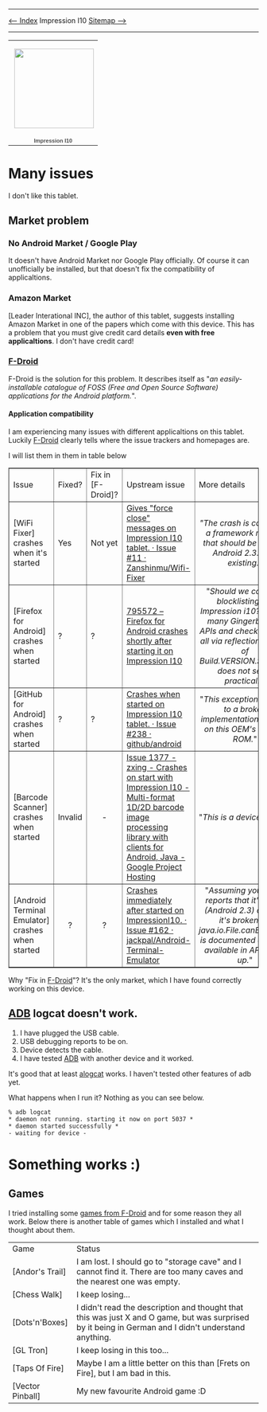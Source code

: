 <!DOCTYPE html>
<html>
<head>
<meta name="description" content="My experience with Impression I10 tablet." />
<meta name="keywords" content="Impression,I10,bugs,problems,issues," />
<meta name="author" content="Mika Suomalainen" />
<meta charset="UTF-8" />
<link rel="canonical" href="http://cadoth.net/~mkaysi/articles/complaining/ImpressionI10.html">
<title>Impression I10</title>
<link rel="stylesheet" type="text/css" href="../../tyyli.css" />
</head>
<body>
<hr/>
<text align=left><a href="../../index.html"><-- Index</a></text align>
<text align=center>Impression I10</text align>
<text align=right><a href="../../sitemap/sitemap.html">Sitemap --></a></text align>
<hr/>

<table style="width:194px;"><tr><td align="center" style="height:194px;background:url(https://picasaweb.google.com/s/c/transparent_album_background.gif) no-repeat left"><a href="https://picasaweb.google.com/113787158024729598288/ImpressionI10?authuser=0&feat=embedwebsite"><img src="https://lh5.googleusercontent.com/-hObrpRJKAbk/UGq9u9iYYzE/AAAAAAAABNI/tl9JR-zlGxI/s160-c/ImpressionI10.jpg" width="160" height="160" style="margin:1px 0 0 4px;"></a></td></tr><tr><td style="text-align:center;font-family:arial,sans-serif;font-size:11px"><a href="https://picasaweb.google.com/113787158024729598288/ImpressionI10?authuser=0&feat=embedwebsite" style="color:#4D4D4D;font-weight:bold;text-decoration:none;">Impression I10</a></td></tr></table>

# Many issues

I don't like this tablet. 

## Market problem

### No Android Market / Google Play

It doesn't have Android Market nor Google Play officially. Of course it can unofficially be installed, but that doesn't fix the compatibility of applicaltions.

### Amazon Market

[Leader Interational INC], the author of this tablet, suggests installing Amazon Market in one of the papers which come with this device. This has a problem that you must give credit card details <strong>even with free applicaltions</strong>. I don't have credit card!

### [F-Droid]

F-Droid is the solution for this problem. It describes itself as "<em>an easily-installable catalogue of FOSS (Free and Open Source Software) applications for the Android platform.</em>".

#### Application compatibility

I am experiencing many issues with different applicaltions on this tablet. Luckily [F-Droid] clearly tells where the issue trackers and homepages are.

I will list them in them in table below

<table border=1>
	<tr>
		<td>Issue</td>
		<td>Fixed?</td>
		<td>Fix in [F-Droid]?</td>
		<td>Upstream issue</td>
		<td>More details</td>
	</tr>
	<tr>
		<td>[WiFi Fixer] crashes when it's started</td>
		<td>Yes</td>
		<td>Not yet</td>
		<td><a href="https://github.com/Zanshinmu/Wifi-Fixer/issues/11" >Gives "force close" messages on Impression I10 tablet. · Issue #11 · Zanshinmu/Wifi-Fixer</a></td>
		<td><center><em>"The crash is caused by a framework method that should  be there in Android
2.3.x not existing.</em>"</center></td>
	</tr>
	<tr>
		<td>[Firefox for Android] crashes when started</td>
		<td>?</td>
		<td>?</td>
		<td><a href="https://bugzilla.mozilla.org/show_bug.cgi?id=795572" >795572 – Firefox for Android crashes shortly after starting it on Impression I10</a></td>
		<td><center>"<em>Should we consider blocklisting the Impression i10? We use many Gingerbread+ APIs and checking them all via reflection instead of Build.VERSION.SDK_INT does not seem practical.
</em>"</center></td>
	</tr>
	<tr>
		<td>[GitHub for Android] crashes when started</td>
		<td>?</td>
		<td>?</td>
		<td><a href="https://github.com/github/android/issues/238" >Crashes when started on Impression I10 tablet. · Issue #238 · github/android</a></td>
		<td><center>"<em>This exception:</em>""<em>is due to a broken implementation of Java on this OEM's custom ROM.</em>"</center></td>
	</tr>
		<tr>
		<td>[Barcode Scanner] crashes when started</td>
		<td>Invalid</td>
		<td><center>-</center></td>
		<td><a href="https://code.google.com/p/zxing/issues/detail?id=1377" >Issue 1377 - zxing - Crashes on start with Impression I10 - Multi-format 1D/2D barcode image processing library with clients for Android, Java - Google Project Hosting</a></td>
		<td>"<em>This is a device bug...</em>"</td>
	</tr>
	<tr>
		<td>[Android Terminal Emulator] crashes when started</td>
		<td><center>?</td>
		<td><center>?</center></td>
		<td><a href="https://github.com/jackpal/Android-Terminal-Emulator/issues/162" >Crashes immediately after started on ImpressionI10. · Issue #162 · jackpal/Android-Terminal-Emulator</a></td>
		<td><center>"<em>Assuming your ROM reports that it's API 9 (Android 2.3) or later, it's broken -- java.io.File.canExecute() is documented as being available in API 9 and up.</em>"</center></td>
	</tr>
</table>

Why "Fix in [F-Droid]"? It's the only market, which I have found correctly working on this device.

## [ADB] logcat doesn't work.

1. I have plugged the USB cable.
2. USB debugging reports to be on.
3. Device detects the cable.
4. I have tested [ADB] with another device and it worked.

It's good that at least [alogcat] works. I haven't tested other features of adb yet.

What happens when I run it? Nothing as you can see below.

```
% adb logcat
* daemon not running. starting it now on port 5037 *
* daemon started successfully *
- waiting for device -
```

# Something works :)

## Games

I tried installing some [games from F-Droid] and for some reason they all work. Below there is another table of games which I installed and what I thought about them.

<table>
	<tr>
		<td>Game</td>
		<td>Status</td>
	</tr>
	<tr>
		<td>[Andor's Trail]</td>
		<td>I am lost. I should go to "storage cave" and I cannot find it. There are too many caves and the nearest one was empty.</td>
	</tr>
	<tr>
		<td>[Chess Walk]</td>
		<td>I keep losing...</td>
	</tr>
	<tr>
		<td>[Dots'n'Boxes]</td>
		<td>I didn't read the description and thought that this was just X and O game, but was surprised by it being in German and I didn't understand anything.</td>
	</tr>
		<tr>
		<td>[GL Tron]</td>
		<td>I keep losing in this too...</td>
	</tr>
	</tr>
		<tr>
		<td>[Taps Of Fire]</td>
		<td>Maybe I am a little better on this than [Frets on Fire], but I am bad in this.</td>
	</tr>
		</tr>
		<tr>
		<td>[Vector Pinball]</td>
		<td>My new favourite Android game :D</td>
	</tr>
</table>


[Leader International INC]:http://www.leaderinternationalinc.com/
[F-Droid]:https://f-droid.org/
[ADB]:https://developer.android.com/tools/help/adb.html
[alogcat]:https://code.google.com/p/alogcat/
[WiFi Fixer]:https://wififixer.wordpress.com/
[Firefox for Android]:https://wiki.mozilla.org/Mobile/Platforms/Android
[GitHub for Android]:https://github.com/github/android
[Barcode Scanner]:https://code.google.com/p/zxing/
[games from F-Droid]:http://f-droid.org/repository/browse/?page_id=0&fdpage=1&fdcategory=Games
[Andor's Trail]:http://f-droid.org/repository/browse/?fdcategory=Games&fdid=com.gpl.rpg.AndorsTrail&fdpage=1
[Chess Walk]:http://f-droid.org/repository/browse/?fdcategory=Games&fdid=cz.hejl.chesswalk&fdpage=1
[Dots'n'Boxes]:http://f-droid.org/repository/browse/?fdcategory=Games&fdid=de.stefan_oltmann.kaesekaestchen&fdpage=1
[GL Tron]:http://f-droid.org/repository/browse/?fdcategory=Games&fdid=com.glTron&fdpage=1
[Taps Of Fire]:http://f-droid.org/repository/browse/?fdcategory=Games&fdid=org.tof&fdpage=2
[Frets On Fire]:http://fretsonfire.sourceforge.net/
[Vector Pinball]:http://f-droid.org/repository/browse/?fdcategory=Games&fdid=com.dozingcatsoftware.bouncy&fdpage=2
[Android Terminal Emulator]:http://f-droid.org/repository/browse/?fdfilter=terminal&fdid=jackpal.androidterm&fdpage=1
